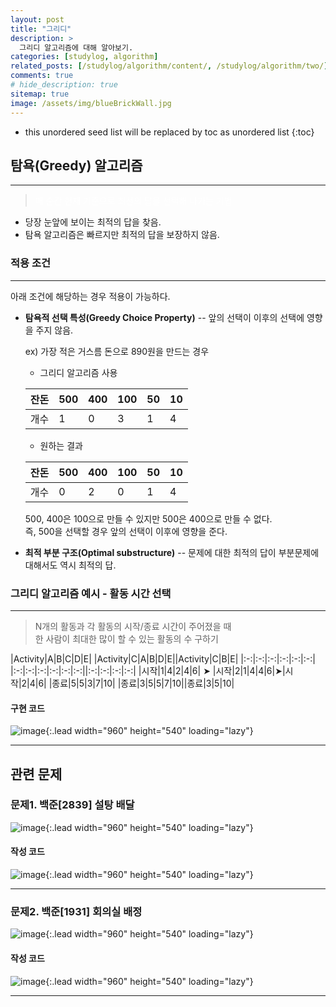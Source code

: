 ```yaml
---
layout: post
title: "그리디"
description: >
  그리디 알고리즘에 대해 알아보기.
categories: [studylog, algorithm]
related_posts: [/studylog/algorithm/content/, /studylog/algorithm/two/]
comments: true
# hide_description: true
sitemap: true
image: /assets/img/blueBrickWall.jpg
---
```


* this unordered seed list will be replaced by toc as unordered list 
{:toc}

## 탐욕(Greedy) 알고리즘
<hr/>

> <font color="white">매 순간 현재 기준으로 최선의 답을 선택해 나가는 기법</font>

- 당장 눈앞에 보이는 최적의 답을 찾음.
- 탐욕 알고리즘은 빠르지만 최적의 답을 보장하지 않음.

### 적용 조건 
<hr/>

아래 조건에 해당하는 경우 적용이 가능하다.

- **탐욕적 선택 특성(Greedy Choice Property)**
    -- 앞의 선택이 이후의 선택에 영향을 주지 않음.

    ex) 가장 적은 거스름 돈으로 890원을 만드는 경우

    - 그리디 알고리즘 사용

    | 잔돈 | 500 | 400 | 100 | 50 | 10 |
    |------|-----|-----|-----|----|----|
    | 개수 |  1  |  0  |  3  | 1  | 4  |

    - 원하는 결과

    | 잔돈 | 500 | 400 | 100 | 50 | 10 |
    |------|-----|-----|-----|----|----|
    | 개수 |  0  |  2  |  0  | 1  | 4  |

    500, 400은 100으로 만들 수 있지만 500은 400으로 만들 수 없다.<br>
    즉, 500을 선택할 경우 앞의 선택이 이후에 영향을 준다. 

- **최적 부분 구조(Optimal substructure)**
-- 문제에 대한 최적의 답이 부분문제에 대해서도 역시 최적의 답.

### 그리디 알고리즘 예시 - 활동 시간 선택
<hr/>

> N개의 활동과 각 활동의 시작/종료 시간이 주어졌을 때<br>한 사람이 최대한 많이 할 수 있는 활동의 수 구하기

|Activity|A|B|C|D|E| |Activity|C|A|B|D|E||Activity|C|B|E|
|:-:|:-:|:-:|:-:|:-:|:-:| |:-:|:-:|:-:|:-:|:-:|:-:||:-:|:-:|:-:|:-:|
|시작|1|4|2|4|6| ➤ |시작|2|1|4|4|6|➤|시작|2|4|6|
|종료|5|5|3|7|10| |종료|3|5|5|7|10||종료|3|5|10|

#### 구현 코드
![image](/assets/study/algorithm/greedy/greedyEx.png){:.lead width="960" height="540" loading="lazy"}
<hr>

## 관련 문제
### 문제1. 백준[2839] 설탕 배달
![image](/assets/study/algorithm/greedy/bj2839a.png){:.lead width="960" height="540" loading="lazy"}

#### 작성 코드
![image](/assets/study/algorithm/greedy/bj2839b.png){:.lead width="960" height="540" loading="lazy"}
<hr>

### 문제2. 백준[1931] 회의실 배정
![image](/assets/study/algorithm/greedy/bj1931a.png){:.lead width="960" height="540" loading="lazy"}

#### 작성 코드
![image](/assets/study/algorithm/greedy/bj1931b.png){:.lead width="960" height="540" loading="lazy"}
<hr>
